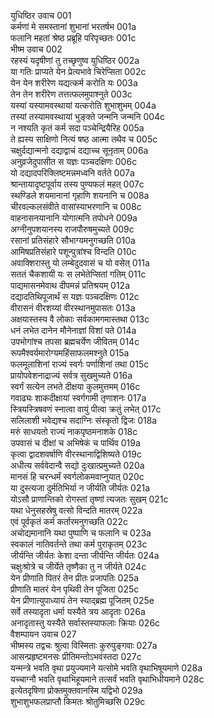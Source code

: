 युधिष्ठिर उवाच	001  
कर्मणां मे समस्तानां शुभानां भरतर्षभ	001a  
फलानि महतां श्रेष्ठ प्रब्रूहि परिपृच्छतः	001c  
भीष्म उवाच	002  
रहस्यं यदृषीणां तु तच्छृणुष्व युधिष्ठिर	002a  
या गतिः प्राप्यते येन प्रेत्यभावे चिरेप्सिता	002c  
येन येन शरीरेण यद्यत्कर्म करोति यः	003a  
तेन तेन शरीरेण तत्तत्फलमुपाश्नुते	003c  
यस्यां यस्यामवस्थायां यत्करोति शुभाशुभम्	004a  
तस्यां तस्यामवस्थायां भुङ्क्ते जन्मनि जन्मनि	004c  
न नश्यति कृतं कर्म सदा पञ्चेन्द्रियैरिह	005a  
ते ह्यस्य साक्षिणो नित्यं षष्ठ आत्मा तथैव च	005c  
चक्षुर्दद्यान्मनो दद्याद्वाचं दद्याच्च सूनृताम्	006a  
अनुव्रजेदुपासीत स यज्ञः पञ्चदक्षिणः	006c  
यो दद्यादपरिक्लिष्टमन्नमध्वनि वर्तते	007a  
श्रान्तायादृष्टपूर्वाय तस्य पुण्यफलं महत्	007c  
स्थण्डिले शयमानानां गृहाणि शयनानि च	008a  
चीरवल्कलसंवीते वासांस्याभरणानि च	008c  
वाहनासनयानानि योगात्मनि तपोधने	009a  
अग्नीनुपशयानस्य राजपौरुषमुच्यते	009c  
रसानां प्रतिसंहारे सौभाग्यमनुगच्छति	010a  
आमिषप्रतिसंहारे पशून्पुत्रांश्च विन्दति	010c  
अवाक्शिरास्तु यो लम्बेदुदवासं च यो वसेत्	011a  
सततं चैकशायी यः स लभेतेप्सितां गतिम्	011c  
पाद्यमासनमेवाथ दीपमन्नं प्रतिश्रयम्	012a  
दद्यादतिथिपूजार्थं स यज्ञः पञ्चदक्षिणः	012c  
वीरासनं वीरशय्यां वीरस्थानमुपासतः	013a  
अक्षयास्तस्य वै लोकाः सर्वकामगमास्तथा	013c  
धनं लभेत दानेन मौनेनाज्ञां विशां पते	014a  
उपभोगांश्च तपसा ब्रह्मचर्येण जीवितम्	014c  
रूपमैश्वर्यमारोग्यमहिंसाफलमश्नुते	015a  
फलमूलाशिनां राज्यं स्वर्गः पर्णाशिनां तथा	015c  
प्रायोपवेशनाद्राज्यं सर्वत्र सुखमुच्यते	016a  
स्वर्गं सत्येन लभते दीक्षया कुलमुत्तमम्	016c  
गवाढ्यः शाकदीक्षायां स्वर्गगामी तृणाशनः	017a  
स्त्रियस्त्रिषवणं स्नात्वा वायुं पीत्वा क्रतुं लभेत्	017c  
सलिलाशी भवेद्यश्च सदाग्निः संस्कृतो द्विजः	018a  
मरुं साधयतो राज्यं नाकपृष्ठमनाशके	018c  
उपवासं च दीक्षां च अभिषेकं च पार्थिव	019a  
कृत्वा द्वादशवर्षाणि वीरस्थानाद्विशिष्यते	019c  
अधीत्य सर्ववेदान्वै सद्यो दुःखात्प्रमुच्यते	020a  
मानसं हि चरन्धर्मं स्वर्गलोकमवाप्नुयात्	020c  
या दुस्त्यजा दुर्मतिभिर्या न जीर्यति जीर्यतः	021a  
योऽसौ प्राणान्तिको रोगस्तां तृष्णां त्यजतः सुखम्	021c  
यथा धेनुसहस्रेषु वत्सो विन्दति मातरम्	022a  
एवं पूर्वकृतं कर्म कर्तारमनुगच्छति	022c  
अचोद्यमानानि यथा पुष्पाणि च फलानि च	023a  
स्वकालं नातिवर्तन्ते तथा कर्म पुराकृतम्	023c  
जीर्यन्ति जीर्यतः केशा दन्ता जीर्यन्ति जीर्यतः	024a  
चक्षुःश्रोत्रे च जीर्येते तृष्णैका तु न जीर्यते	024c  
येन प्रीणाति पितरं तेन प्रीतः प्रजापतिः	025a  
प्रीणाति मातरं येन पृथिवी तेन पूजिता	025c  
येन प्रीणात्युपाध्यायं तेन स्याद्ब्रह्म पूजितम्	025e  
सर्वे तस्यादृता धर्मा यस्यैते त्रय आदृताः	026a  
अनादृतास्तु यस्यैते सर्वास्तस्याफलाः क्रियाः	026c  
वैशम्पायन उवाच	027  
भीष्मस्य तद्वचः श्रुत्वा विस्मिताः कुरुपुङ्गवाः	027a  
आसन्प्रहृष्टमनसः प्रीतिमन्तोऽभवंस्तदा	027c  
यन्मन्त्रे भवति वृथा प्रयुज्यमाने यत्सोमे भवति वृथाभिषूयमाणे	028a  
यच्चाग्नौ भवति वृथाभिहूयमाने तत्सर्वं भवति वृथाभिधीयमाने	028c  
इत्येतदृषिणा प्रोक्तमुक्तवानस्मि यद्विभो	029a  
शुभाशुभफलप्राप्तौ किमतः श्रोतुमिच्छसि	029c  
